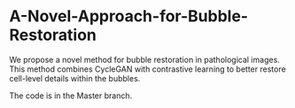 # A-Novel-Approach-for-Bubble-Restoration
We propose a novel method for bubble restoration in pathological images. This method combines CycleGAN with contrastive learning to better restore cell-level details within the bubbles.

The code is in the Master branch.
